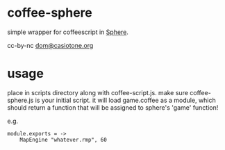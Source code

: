 # coffee-sphere

simple wrapper for coffeescript in [Sphere](https://github.com/sphere-group/sphere).

cc-by-nc dom@casiotone.org

# usage

place in scripts directory along with coffee-script.js. make sure coffee-sphere.js is your initial script. it will load game.coffee as a module, which should return a function that will be assigned to sphere's 'game' function!

e.g.

	module.exports = ->
		MapEngine "whatever.rmp", 60